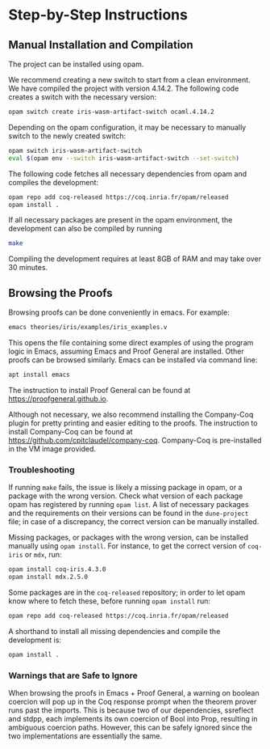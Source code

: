 # Step-by-Step Instructions

## Manual Installation and Compilation

The project can be installed using opam.

We recommend creating a new switch to start from a clean environment. We have compiled the project with version 4.14.2. The following code creates a switch with the necessary version:
```bash
opam switch create iris-wasm-artifact-switch ocaml.4.14.2
```

Depending on the opam configuration, it may be necessary to manually switch to the newly created switch:
```bash
opam switch iris-wasm-artifact-switch
eval $(opam env --switch iris-wasm-artifact-switch --set-switch)
```

The following code fetches all necessary dependencies from opam and compiles the development:
```bash
opam repo add coq-released https://coq.inria.fr/opam/released
opam install .
```

If all necessary packages are present in the opam environment, the development can also be compiled by running
```bash
make
```

Compiling the development requires at least 8GB of RAM and may take over 30 minutes.

## Browsing the Proofs

Browsing proofs can be done conveniently in emacs. For example:

```bash
emacs theories/iris/examples/iris_examples.v
```
This opens the file containing some direct examples of using the program logic in Emacs, assuming Emacs and Proof General are installed. Other proofs can be browsed similarly. Emacs can be installed via command line:
```bash
apt install emacs
```

The instruction to install Proof General can be found at https://proofgeneral.github.io.

Although not necessary, we also recommend installing the Company-Coq plugin for pretty printing and easier editing to the proofs. The instruction to install Company-Coq can be found at https://github.com/cpitclaudel/company-coq. Company-Coq is pre-installed in the VM image provided.

### Troubleshooting

If running `make` fails, the issue is likely a missing package in opam, or a package with the wrong version. Check what version of each package opam has registered by running `opam list`. A list of necessary packages and the requirements on their versions can be found in the `dune-project` file; in case of a discrepancy, the correct version can be manually installed.

Missing packages, or packages with the wrong version, can be installed manually using `opam install`. For instance, to get the correct version of `coq-iris` or `mdx`, run:
```bash
opam install coq-iris.4.3.0
opam install mdx.2.5.0
```

Some packages are in the `coq-released` repository; in order to let opam know where to fetch these, before running `opam install` run:
```bash
opam repo add coq-released https://coq.inria.fr/opam/released
```

A shorthand to install all missing dependencies and compile the development is:
```bash
opam install .
```

### Warnings that are Safe to Ignore

When browsing the proofs in Emacs + Proof General, a warning on boolean coercion will pop up in the Coq response prompt when the theorem prover runs past the imports. This is because two of our dependencies, ssreflect and stdpp, each implements its own coercion of Bool into Prop, resulting in ambiguous coercion paths. However, this can be safely ignored since the two implementations are essentially the same.


